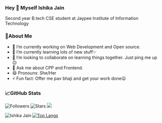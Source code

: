 ### Hey 👋 Myself Ishika Jain

Second year B.tech CSE student at Jaypee Institute of Information Technology

### 🧐About Me

- 🔭 I’m currently working on Web Development and Open source.
- 🌱 I’m currently learning lots of new stuff✨
- 👯 I’m looking to collaborate on learning things together. Just ping me up😉
- 💬 Ask me about CPP and Frontend.
- 😄 Pronouns: She/Her
- ⚡ Fun fact: Offer me pav bhaji and get your work done😛

### 📈GitHub Stats

![Followers](https://img.shields.io/github/followers/ishikajn8126?&color=orange&label=Followers)
![Stars](https://img.shields.io/github/stars/ishikajn8126?affiliations=COLLABORATOR&&color=green&label=Stars)
![](https://komarev.com/ghpvc/?username=ishikajn8126&color=blue&label=Profile+Views)

[![Top Langs](https://github-readme-stats.vercel.app/api/top-langs/?username=ishikajn8126&layout=compact&theme=tokyonight)](https://github.com/ishikajn8126/github-readme-stats)<img src="https://github-readme-stats.vercel.app/api?username=ishikajn8126&count_private=true&theme=tokyonight&hide=stars" align="left" alt="Ishika Jain">
